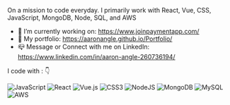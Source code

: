 On a mission to code everyday. I primarily work with React, Vue, CSS, JavaScript, MongoDB, Node, SQL, and AWS

- 🔭 I’m currently working on: https://www.joinpaymentapp.com/
- 💼 My portfolio: https://aaronangle.github.io/Portfolio/
- 📪 Message or Connect with me on LinkedIn: https://www.linkedin.com/in/aaron-angle-260736194/

I code with : 👇

![JavaScript](https://img.shields.io/badge/javascript-%23323330.svg?style=for-the-badge&logo=javascript&logoColor=%23F7DF1E)
![React](https://img.shields.io/badge/react-%2320232a.svg?style=for-the-badge&logo=react&logoColor=%2361DAFB)
![Vue.js](https://img.shields.io/badge/vuejs-%2335495e.svg?style=for-the-badge&logo=vuedotjs&logoColor=%234FC08D)
![CSS3](https://img.shields.io/badge/css3-%231572B6.svg?style=for-the-badge&logo=css3&logoColor=white)
![NodeJS](https://img.shields.io/badge/node.js-6DA55F?style=for-the-badge&logo=node.js&logoColor=white)
![MongoDB](https://img.shields.io/badge/MongoDB-%234ea94b.svg?style=for-the-badge&logo=mongodb&logoColor=white)
![MySQL](https://img.shields.io/badge/mysql-%2300f.svg?style=for-the-badge&logo=mysql&logoColor=white)
![AWS](https://img.shields.io/badge/AWS-%23FF9900.svg?style=for-the-badge&logo=amazon-aws&logoColor=white)

<!-- [![Top Langs](https://github-readme-stats.vercel.app/api/top-langs/?username=aaronangle&layout=compact)](https://github.com/aaronangle/github-readme-stats)


[![Anurag's GitHub stats](https://github-readme-stats.vercel.app/api?username=aaronangle&count_private=true&show_icons=true&hide=issues,contribs)](https://github.com/aaronangle/github-readme-stats) -->


